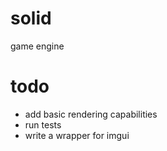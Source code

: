 # solid
game engine

# todo
* add basic rendering capabilities
* run tests
* write a wrapper for imgui